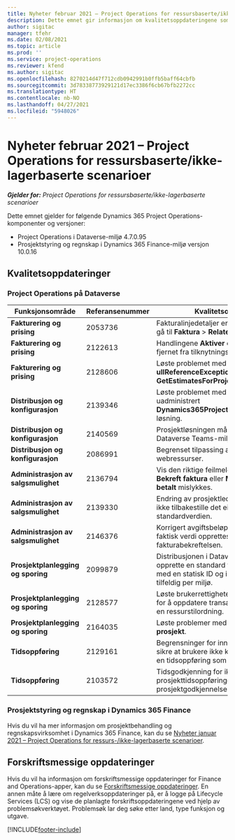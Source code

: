 ```yaml
---
title: Nyheter februar 2021 – Project Operations for ressursbaserte/ikke-lagerbaserte scenarioer
description: Dette emnet gir informasjon om kvalitetsoppdateringene som er tilgjengelige i februar 2021-versjonen av Project Operations for ressursbaserte/ikke-lagerførte scenarioer.
author: sigitac
manager: tfehr
ms.date: 02/08/2021
ms.topic: article
ms.prod: ''
ms.service: project-operations
ms.reviewer: kfend
ms.author: sigitac
ms.openlocfilehash: 8270214d47f712cdb0942991b0ffb5baff64cbfb
ms.sourcegitcommit: 3d78338773929121d17ec3386f6cb67bfb2272cc
ms.translationtype: HT
ms.contentlocale: nb-NO
ms.lasthandoff: 04/27/2021
ms.locfileid: "5948026"
---
```

# <a name="whats-new-february-2021---project-operations-for-resourcenon-stocked-based-scenarios"></a>Nyheter februar 2021 – Project Operations for ressursbaserte/ikke-lagerbaserte scenarioer

_**Gjelder for:** Project Operations for ressursbaserte/ikke-lagerbaserte scenarioer_

Dette emnet gjelder for følgende Dynamics 365 Project Operations-komponenter og versjoner:

- Project Operations i Dataverse-miljø 4.7.0.95
- Prosjektstyring og regnskap i Dynamics 365 Finance-miljø versjon 10.0.16 

## <a name="quality-updates"></a>Kvalitetsoppdateringer

### <a name="project-operations-on-dataverse"></a>Project Operations på Dataverse

| **Funksjonsområde** | **Referansenummer** | **Kvalitetsoppdatering** |
| --- | --- | --- |
| **Fakturering og prising** | 2053736 | Fakturalinjedetaljer er nå tilgjengelige ved å gå til **Faktura** > **Relatert informasjon**. |
| **Fakturering og prising** | 2122613 | Handlingene **Aktiver** og **Deaktiver** ble fjernet fra tilknytningsenhetene for **Prisliste**. |
| **Fakturering og prising** | 2128606 | Løste problemet med **ullReferenceException** i plugin-modulen **GetEstimatesForProject**. |
| **Distribusjon og konfigurasjon** | 2139346 | Løste problemet med import av uadministrert **Dynamics365ProjectOperationsDualWrite**-løsning. |
| **Distribusjon og konfigurasjon** | 2140569 | Prosjektløsningen må ikke installeres i Dataverse Teams-miljøene. |
| **Distribusjon og konfigurasjon** | 2086991 | Begrenset tilpassing av lokalisering av webressurser. |
| **Administrasjon av salgsmulighet** | 2136794 | Vis den riktige feilmeldingen når prosessen **Bekreft faktura** eller **Merk faktura som betalt** mislykkes. |
| **Administrasjon av salgsmulighet** | 2139330 | Endring av prosjektlederen i et prosjekt kan ikke tilbakestille det eiende firmaet tilbake til standardverdien. |
| **Administrasjon av salgsmulighet** | 2146376 | Korrigert avgiftsbeløp i en ikke-belastbar faktisk verdi opprettes fra fakturabekreftelsen. |
| **Prosjektplanlegging og sporing** | 2099879 | Distribusjonen i Dataverse-miljøet må opprette en standard transaksjonskategori med en statisk ID og ikke generere én tilfeldig per miljø. |
| **Prosjektplanlegging og sporing** | 2128577 | Løste brukerrettighetene for prosjektservice for å oppdatere transaksjonskategorien for en ressurstilordning. |
| **Prosjektplanlegging og sporing** | 2164035 | Løste problemer med funksjonen **Kopier prosjekt**. |
| **Tidsoppføring** | 2129161 | Begrensninger for inntasting brukes for å sikre at brukere ikke kan endre og oppdatere en tidsoppføring som er sendt eller godkjent. |
| **Tidsoppføring** | 2103572 | Tidsgodkjenning for ikke-prosjekttidsoppføringer kan ikke se etter prosjektgodkjennelsesrolle. |

### <a name="project-management-and-accounting-in-dynamics-365-finance"></a>Prosjektstyring og regnskap i Dynamics 365 Finance 

Hvis du vil ha mer informasjon om prosjektbehandling og regnskapsvirksomhet i Dynamics 365 Finance, kan du se [Nyheter januar 2021 – Project Operations for ressurs-/ikke-lagerbaserte scenarioer](whats-new-jan-2021-resource-based.md).


## <a name="regulatory-updates"></a>Forskriftsmessige oppdateringer

Hvis du vil ha informasjon om forskriftsmessige oppdateringer for Finance and Operations-apper, kan du se [Forskriftsmessige oppdateringer](/dynamics365/finance/localizations/regulatory-updates). En annen måte å lære om regelverksoppdateringer på, er å logge på Lifecycle Services (LCS) og vise de planlagte forskriftsoppdateringene ved hjelp av problemsøkverktøyet. Problemsøk lar deg søke etter land, type funksjon og utgave.


[!INCLUDE[footer-include](../includes/footer-banner.md)]